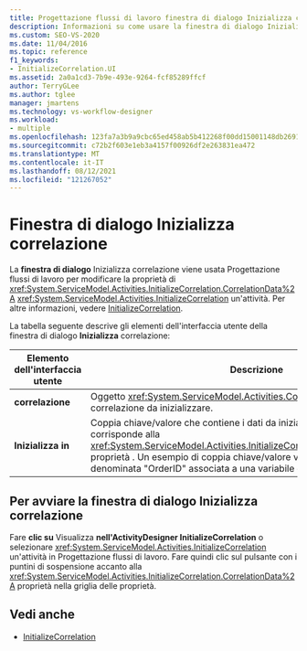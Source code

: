 ```yaml
---
title: Progettazione flussi di lavoro finestra di dialogo Inizializza correlazione
description: Informazioni su come usare la finestra di dialogo Inizializza correlazione nel Progettazione flussi di lavoro per modificare la proprietà CorrelationData di un'attività InitializeCorrelation.
ms.custom: SEO-VS-2020
ms.date: 11/04/2016
ms.topic: reference
f1_keywords:
- InitializeCorrelation.UI
ms.assetid: 2a0a1cd3-7b9e-493e-9264-fcf85289ffcf
author: TerryGLee
ms.author: tglee
manager: jmartens
ms.technology: vs-workflow-designer
ms.workload:
- multiple
ms.openlocfilehash: 123fa7a3b9a9cbc65ed458ab5b412268f00dd15001148db26915c4ddf882845a
ms.sourcegitcommit: c72b2f603e1eb3a4157f00926df2e263831ea472
ms.translationtype: MT
ms.contentlocale: it-IT
ms.lasthandoff: 08/12/2021
ms.locfileid: "121267052"
---
```

# <a name="initialize-correlation-dialog-box"></a>Finestra di dialogo Inizializza correlazione

La **finestra di dialogo** Inizializza correlazione viene usata Progettazione flussi di lavoro per modificare la proprietà di <xref:System.ServiceModel.Activities.InitializeCorrelation.CorrelationData%2A> <xref:System.ServiceModel.Activities.InitializeCorrelation> un'attività. Per altre informazioni, vedere [InitializeCorrelation](../workflow-designer/initializecorrelation-activity-designer.md).

La tabella seguente descrive gli elementi dell'interfaccia utente della finestra di dialogo **Inizializza** correlazione:

|Elemento dell'interfaccia utente|Descrizione|
|-|-----------------|
|**correlazione**|Oggetto <xref:System.ServiceModel.Activities.CorrelationHandle> della correlazione da inizializzare.|
|**Inizializza in**|Coppia chiave/valore che contiene i dati da inizializzare. Questo valore corrisponde alla <xref:System.ServiceModel.Activities.InitializeCorrelation.CorrelationData%2A> proprietà . Un esempio di coppia chiave/valore valida è una chiave denominata "OrderID" associata a una variabile denominata OrderID.|

## <a name="to-launch-the-initialize-correlation-dialog-box"></a>Per avviare la finestra di dialogo Inizializza correlazione

Fare **clic su** Visualizza **nell'ActivityDesigner InitializeCorrelation** o selezionare <xref:System.ServiceModel.Activities.InitializeCorrelation> un'attività in Progettazione flussi di lavoro. Fare quindi clic sul pulsante con i puntini di sospensione accanto alla <xref:System.ServiceModel.Activities.InitializeCorrelation.CorrelationData%2A> proprietà nella griglia delle proprietà.

## <a name="see-also"></a>Vedi anche

- [InitializeCorrelation](../workflow-designer/initializecorrelation-activity-designer.md)
